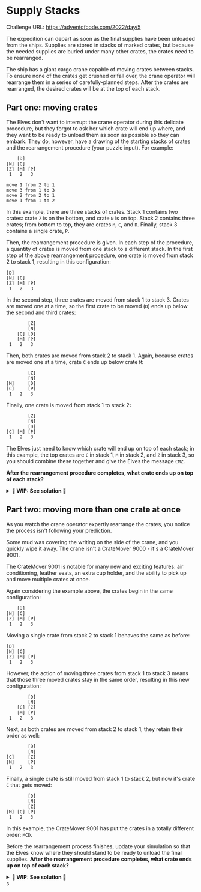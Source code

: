 # Supply Stacks

Challenge URL: https://adventofcode.com/2022/day/5

The expedition can depart as soon as the final supplies have been unloaded from the ships. Supplies are stored in stacks of marked crates, but because the needed supplies are buried under many other crates, the crates need to be rearranged.

The ship has a giant cargo crane capable of moving crates between stacks. To ensure none of the crates get crushed or fall over, the crane operator will rearrange them in a series of carefully-planned steps. After the crates are rearranged, the desired crates will be at the top of each stack.

## Part one: moving crates

The Elves don't want to interrupt the crane operator during this delicate procedure, but they forgot to ask her which crate will end up where, and they want to be ready to unload them as soon as possible so they can embark.
They do, however, have a drawing of the starting stacks of crates and the rearrangement procedure (your puzzle input). For example:

```
    [D]
[N] [C]
[Z] [M] [P]
 1   2   3

move 1 from 2 to 1
move 3 from 1 to 3
move 2 from 2 to 1
move 1 from 1 to 2
```

In this example, there are three stacks of crates. Stack 1 contains two crates: crate `Z` is on the bottom, and crate `N` is on top. Stack 2 contains three crates; from bottom to top, they are crates `M`, `C`, and `D`. Finally, stack 3 contains a single crate, `P`.

Then, the rearrangement procedure is given. In each step of the procedure, a quantity of crates is moved from one stack to a different stack. In the first step of the above rearrangement procedure, one crate is moved from stack 2 to stack 1, resulting in this configuration:

```
[D]
[N] [C]
[Z] [M] [P]
 1   2   3
```

In the second step, three crates are moved from stack 1 to stack 3. Crates are moved one at a time, so the first crate to be moved (`D`) ends up below the second and third crates:

```
        [Z]
        [N]
    [C] [D]
    [M] [P]
 1   2   3
```

Then, both crates are moved from stack 2 to stack 1. Again, because crates are moved one at a time, crate `C` ends up below crate `M`:

```
        [Z]
        [N]
[M]     [D]
[C]     [P]
 1   2   3
```

Finally, one crate is moved from stack 1 to stack 2:

```
        [Z]
        [N]
        [D]
[C] [M] [P]
 1   2   3
```

The Elves just need to know which crate will end up on top of each stack; in this example, the top crates are `C` in stack 1, `M` in stack 2, and `Z` in stack 3, so you should combine these together and give the Elves the message `CMZ`.

**After the rearrangement procedure completes, what crate ends up on top of each stack?**

<details>
<summary><strong>🚧 WIP: See solution 🚧</strong></summary>

To solve this problem, we first need to parse all the lines coming from the input file into a structures that we can actually work with. From the challenge description, there are three different types of lines, each of them described below.

**Lines with crate data**

These lines represent the current structure of a row of stacks, either with or without crates in them. Examples are:

- `[Z] [M] [P]`
- `        [D]`
- `[N] [C]    `

**Lines with command data**

These lines represent the commands we need to apply on the stacks. Examples are:

- `move 1 from 2 to 1`
- `move 3 from 1 to 3`
- `move 2 from 2 to 1`

**Lines with stack numbers**
These lines contain numbers for each stack. An example is `1   2   3`.

To process stack lines, we can introduce the concept of "columns". A column is a sequence of three characters, followed by a trailing space. For example, we can say that `[Z] [M] [P]` has three columns: `[Z] `, `[M] ` and `[P]`. Based on this observation, we can collect all the chars of a line into a vector and then split it into chunks of four:

```rust
line.chars().collect::<Vec<char>>().chunks(4)
```

_Note: The last column will contain only 3 characters, but this approach protects us from this, so that's all fine_

Then, we just need to get rid of the trailing space and convert the chars back into a string. The final code for this part looks like:

```rust
pub fn parse_crate_line(line: &str) -> Vec<String> {
    line.chars()
        .collect::<Vec<char>>()
        .chunks(4)
        .map(|c| c.iter().collect::<String>())
        .map(|s| String::from(s.trim()))
        .collect::<Vec<String>>()
}

#[cfg(test)]
mod tests {
    // -- snip --
    #[test]
    fn should_parse_a_crate_line() {
        let line = "[Z] [M] [P]";

        let result = parse_crate_line(&line);

        assert_eq!("[Z]", result.get(0).unwrap());
        assert_eq!("[M]", result.get(1).unwrap());
        assert_eq!("[P]", result.get(2).unwrap());
    }
}
```

Next up, let's handle the lines representing commands. Each command has the same pattern: `move {quantity} from {origin} to {target}`, where `quantity`, `origin` and `target` are numbers. We can capture this pattern in a regular expression, using the `regex` crate, to grab the command parts and store it into a vector:

```rust
pub fn parse_command_line(line: &str) -> Vec<usize> {
    let mut cmd: Vec<usize> = vec![];

    for cap in Regex::new(r"\w+\s\d+\s?").unwrap().captures_iter(line) {
        let cmd_part: Vec<&str> = cap.get(0).unwrap().as_str().trim().split(" ").collect();
        cmd.push(cmd_part.get(1).unwrap().parse::<usize>().unwrap());
    }

    cmd
}

#[cfg(test)]
mod tests {
    // -- snip --
    #[test]
    fn should_parse_a_command_line() {
        let line = "move 1 from 2 to 1";

        let result = parse_command_line(&line);

        assert_eq!(1, *result.get(0).unwrap());
        assert_eq!(2, *result.get(1).unwrap());
        assert_eq!(1, *result.get(2).unwrap());
    }
}
```

We can also introduce a dedicated structure to hold information about a command:

```rust
pub struct CraneMoverCommand {
    pub crate_quantity: usize,
    pub origin_stack_position: usize,
    pub target_stack_position: usize,
}

impl CraneMoverCommand {
    pub fn new(
        crate_quantity: usize,
        origin_stack_position: usize,
        target_stack_position: usize,
    ) -> Self {
        Self {
            crate_quantity,
            origin_stack_position,
            target_stack_position,
        }
    }
}
```

Gluing all the above together, we can now implement a function that takes a vector of input lines and returns all the parsed rows and the commands:

```rust
pub fn process_input_lines(lines: &Vec<&str>) -> (Vec<Vec<String>>, Vec<CraneMoverCommand>) {
    let mut item_rows: Vec<Vec<String>> = vec![];
    let mut commands: Vec<CraneMoverCommand> = vec![];
    for line in lines {
        if line.contains("[") {
            let line_data = parse_crate_line(line);
            item_rows.push(line_data);
        } else if line.contains("move") {
            let cmd = parse_command_line(line);
            let crane_quantity = *cmd.get(0).unwrap();
            let origin_stack_position = *cmd.get(1).unwrap();
            let target_stack_position = *cmd.get(2).unwrap();

            commands.push(CraneMoverCommand::new(
                crane_quantity,
                origin_stack_position,
                target_stack_position,
            ));
        }
    }

    (item_rows, commands)
}
```

We can now implement a `struct` to represent a crate stack, i.e., a "column":

```rust
pub struct CrateStack {
    items: Vec<String>,
}

impl CrateStack {
    pub fn new(items: Vec<String>) -> CrateStack {
        CrateStack { items }
    }
}
```

We can also implement logic on `CrateStack` so it knows how to create itself from a list of rows:

```rust
impl CrateStack {
    pub fn from_rows(item_rows: &Vec<Vec<String>>) -> Vec<CrateStack> {
        let mut stacks: Vec<CrateStack> = vec![];
        let len = get_number_of_columns_from(item_rows);

        (0..len).into_iter().for_each(|n| {
            let mut stack_items: Vec<String> = Vec::new();
            for row in item_rows {
                match &row.get(n) {
                    Some(v) => {
                        if !v.is_empty() {
                            stack_items.push(v.to_string())
                        }
                    }
                    None => (),
                }
            }

            stacks.push(CrateStack::new(stack_items.clone()));
        });

        stacks
    }
}
```

We also need some utility methods on the stack to handle common operations, specially popping items out of and pushing items onto it.

Last, but not least, we need a crane to actually process each command. We can implement a `Crane` structure:

```rust
pub struct Crane {
    pub model: String,
}

impl Crane {
    pub fn new() -> Crane {
        Crane {
            model: String::from("Generic Crane"),
        }
    }
}
```

A crane should be able to process a `move` command on a list of `stacks`:

```rust
pub fn process_move_command(&self, cmd: &MoveCrateCommand, stacks: &mut Vec<CrateStack>) {
    let number_of_items = cmd.crate_quantity;
    let from = cmd.origin_stack_position;
    let to = cmd.target_stack_position;

    let origin = stacks.get_mut(from - 1).unwrap();
    let items_to_move: Vec<String> = origin.pop_range(0..number_of_items);

    println!(
        "Moving {} items ({:?}) from {} to {}",
        number_of_items, items_to_move, from, to
    );

    let target = stacks.get_mut(to - 1).unwrap();
    for item in items_to_move {
        target.prepend(item);
    }
}
```

---

WIP 👇🏽

- `MoveCraneStrategy`:

```rust
pub trait MoveCraneStrategy {
    fn process_move_command(&self, cmd: &CraneMoverCommand, stacks: &mut Vec<CrateStack>);
}
```

- `CraneMoverCommand`:

```rust
impl CraneMoverCommand {
    pub fn new(
        crate_quantity: usize,
        origin_stack_position: usize,
        target_stack_position: usize,
    ) -> Self {
        Self {
            crate_quantity,
            origin_stack_position,
            target_stack_position,
        }
    }

    pub fn apply_using(&self, crane: &impl MoveCraneStrategy, stacks: &mut Vec<CrateStack>) {
        crane.process_move_command(self, stacks);
    }
}
```

- `CrateStack`:

```rust
pub struct CrateStack {
    items: Vec<String>,
}

impl CrateStack {
    pub fn new(items: Vec<String>) -> CrateStack {
        CrateStack { items }
    }

    pub fn pop_range(&mut self, range: Range<usize>) -> Vec<String> {
        self.items.drain(range).collect()
    }

    pub fn prepend(&mut self, item: String) {
        self.items.insert(0, item);
    }

    pub fn prepend_many(&mut self, items: Vec<String>) {
        self.items.splice(0..0, items);
    }

    pub fn first(&self) -> &str {
        self.items
            .get(0)
            .expect("expected CrateStack to contain an item")
    }
}
```

- `get_topmost_item_from_each_stack`:

```rust
pub fn get_topmost_item_from_each_stack(stacks: &Vec<CrateStack>) -> String {
    let mut items: Vec<&str> = vec![];
    for c in stacks {
        items.push(c.first());
    }

    items
        .iter()
        .map(|s| s.replace("[", "").replace("]", ""))
        .collect::<Vec<String>>()
        .join("")
}
```

- `CraneMover9000`:

```rust
pub struct CraneMover9000 {
    pub model: String,
}

impl CraneMover9000 {
    pub fn new() -> CraneMover9000 {
        CraneMover9000 {
            model: String::from("Crane Mover 9000"),
        }
    }
}

impl MoveCraneStrategy for CraneMover9000 {
    fn process_move_command(&self, cmd: &CraneMoverCommand, stacks: &mut Vec<CrateStack>) {
        let number_of_items = cmd.crate_quantity;
        let from = cmd.origin_stack_position;
        let to = cmd.target_stack_position;

        let origin = stacks.get_mut(from - 1).unwrap();
        let items_to_move: Vec<String> = origin.pop_range(0..number_of_items);

        println!(
            "Moving {} items ({:?}) from {} to {}",
            number_of_items, items_to_move, from, to
        );

        let target = stacks.get_mut(to - 1).unwrap();
        for item in items_to_move {
            target.prepend(item);
        }
    }
}
```

</details>

## Part two: moving more than one crate at once

As you watch the crane operator expertly rearrange the crates, you notice the process isn't following your prediction.

Some mud was covering the writing on the side of the crane, and you quickly wipe it away. The crane isn't a CrateMover 9000 - it's a CrateMover 9001.

The CrateMover 9001 is notable for many new and exciting features: air conditioning, leather seats, an extra cup holder, and the ability to pick up and move multiple crates at once.

Again considering the example above, the crates begin in the same configuration:

```
    [D]
[N] [C]
[Z] [M] [P]
 1   2   3
```

Moving a single crate from stack 2 to stack 1 behaves the same as before:

```
[D]
[N] [C]
[Z] [M] [P]
 1   2   3
```

However, the action of moving three crates from stack 1 to stack 3 means that those three moved crates stay in the same order, resulting in this new configuration:

```
        [D]
        [N]
    [C] [Z]
    [M] [P]
 1   2   3
```

Next, as both crates are moved from stack 2 to stack 1, they retain their order as well:

```
        [D]
        [N]
[C]     [Z]
[M]     [P]
 1   2   3
```

Finally, a single crate is still moved from stack 1 to stack 2, but now it's crate `C` that gets moved:

```
        [D]
        [N]
        [Z]
[M] [C] [P]
 1   2   3
```

In this example, the CrateMover 9001 has put the crates in a totally different order: `MCD`.

Before the rearrangement process finishes, update your simulation so that the Elves know where they should stand to be ready to unload the final supplies. **After the rearrangement procedure completes, what crate ends up on top of each stack?**

<details>
<summary><strong>🚧 WIP: See solution 🚧</strong></summary>

```rust
pub struct CraneMover9001 {
    pub model: String,
}

impl CraneMover9001 {
    pub fn new() -> CraneMover9001 {
        CraneMover9001 {
            model: String::from("Crane Mover 9001"),
        }
    }
}

impl MoveCraneStrategy for CraneMover9001 {
    fn process_move_command(&self, cmd: &CraneMoverCommand, stacks: &mut Vec<CrateStack>) {
        let number_of_items = cmd.crate_quantity;
        let from = cmd.origin_stack_position;
        let to = cmd.target_stack_position;

        let origin = stacks.get_mut(from - 1).unwrap();
        let items_to_move: Vec<String> = origin.pop_range(0..number_of_items);

        println!(
            "Moving {} items ({:?}) from {} to {}",
            number_of_items, items_to_move, from, to
        );

        let target = stacks.get_mut(to - 1).unwrap();
        target.prepend_many(items_to_move);
    }
}
```

</details>
s
